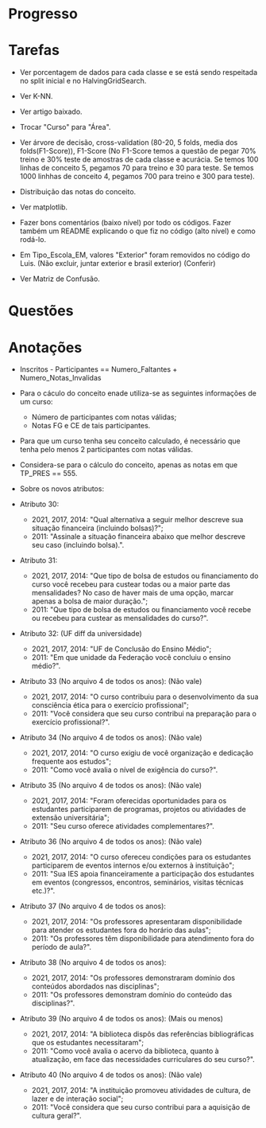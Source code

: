 # Progresso

# Tarefas

- Ver porcentagem de dados para cada classe e se está sendo respeitada no split inicial e no HalvingGridSearch.

- Ver K-NN.

- Ver artigo baixado.

- Trocar "Curso" para "Área".

- Ver árvore de decisão, cross-validation (80-20, 5 folds, media dos folds(F1-Score)), F1-Score (No F1-Score temos a questão de pegar 70% treino e 30% teste de amostras de cada classe e acurácia. Se temos 100 linhas de conceito 5, pegamos 70 para treino e 30 para teste. Se temos 1000 linhhas de conceito 4, pegamos 700 para treino e 300 para teste).

- Distribuição das notas do conceito.

- Ver matplotlib.
  
- Fazer bons comentários (baixo nível) por todo os códigos. Fazer também um README explicando o que fiz no código (alto nível) e como rodá-lo.

- Em Tipo_Escola_EM, valores "Exterior" foram removidos no código do Luis. (Não excluir, juntar exterior e brasil exterior) (Conferir)

- Ver Matriz de Confusão.

# Questões

# Anotações

- Inscritos - Participantes == Numero_Faltantes + Numero_Notas_Invalidas

- Para o cáculo do conceito enade utiliza-se as seguintes informações de um curso:

    - Número de participantes com notas válidas;
    - Notas FG e CE de tais participantes.
    
- Para que um curso tenha seu conceito calculado, é necessário que tenha pelo menos 2 participantes com notas válidas.

- Considera-se para o cálculo do conceito, apenas as notas em que TP_PRES == 555.
 
 - Sobre os novos atributos:
 
- Atributo 30: 
     - 2021, 2017, 2014: "Qual alternativa a seguir melhor descreve sua situação financeira (incluindo bolsas)?";
     - 2011: "Assinale a situação financeira abaixo que melhor descreve seu caso (incluindo bolsa).".
 
- Atributo 31:
     - 2021, 2017, 2014: "Que tipo de bolsa de estudos ou financiamento do curso você recebeu para custear todas ou a maior parte das mensalidades? No caso de haver mais de uma opção, marcar apenas a bolsa de maior duração.";
     - 2011: "Que tipo de bolsa de estudos ou financiamento você recebe ou recebeu para custear as mensalidades do curso?".
 
- Atributo 32: (UF diff da universidade)
     - 2021, 2017, 2014: "UF de Conclusão do Ensino Médio";
     - 2011: "Em que unidade da Federação você concluiu o ensino médio?".
 
- Atributo 33 (No arquivo 4 de todos os anos): (Não vale)
     - 2021, 2017, 2014: "O curso contribuiu para o desenvolvimento da sua consciência ética para o exercício profissional";
     - 2011: "Você considera que seu curso contribui na preparação para o exercício profissional?".
     
- Atributo 34 (No arquivo 4 de todos os anos): (Não vale)
     - 2021, 2017, 2014: "O curso exigiu de você organização e dedicação frequente aos estudos";
     - 2011: "Como você avalia o nível de exigência do curso?".
 
- Atributo 35 (No arquivo 4 de todos os anos): (Não vale)
     - 2021, 2017, 2014: "Foram oferecidas oportunidades para os estudantes participarem de programas, projetos ou atividades de extensão universitária";
     - 2011: "Seu curso oferece atividades complementares?".

- Atributo 36 (No arquivo 4 de todos os anos): (Não vale)
     - 2021, 2017, 2014: "O curso ofereceu condições para os estudantes participarem de eventos internos e/ou externos à instituição";
     - 2011: "Sua IES apoia financeiramente a participação dos estudantes em eventos (congressos, encontros, seminários, visitas técnicas etc.)?".
 
- Atributo 37 (No arquivo 4 de todos os anos):
     - 2021, 2017, 2014: "Os professores apresentaram disponibilidade para atender os estudantes fora do horário das aulas";
     - 2011: "Os professores têm disponibilidade para atendimento fora do período de aula?".
     
- Atributo 38 (No arquivo 4 de todos os anos): 
     - 2021, 2017, 2014: "Os professores demonstraram domínio dos conteúdos abordados nas disciplinas";
     - 2011: "Os professores demonstram domínio do conteúdo das disciplinas?".
 
- Atributo 39 (No arquivo 4 de todos os anos): (Mais ou menos)
     - 2021, 2017, 2014: "A biblioteca dispôs das referências bibliográficas que os estudantes necessitaram";
     - 2011: "Como você avalia o acervo da biblioteca, quanto à atualização, em face das necessidades curriculares do seu curso?".
     
- Atributo 40 (No arquivo 4 de todos os anos): (Não vale)
     - 2021, 2017, 2014: "A instituição promoveu atividades de cultura, de lazer e de interação social";
     - 2011: "Você considera que seu curso contribui para a aquisição de cultura geral?".
     



